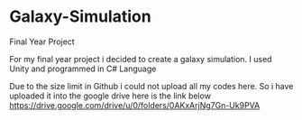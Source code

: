 # Galaxy-Simulation
Final Year Project

For my final year project i decided to create a galaxy simulation. I used Unity and programmed in C# Language

Due to the size limit in Github i could not upload all my codes here. So i have uploaded it into the google drive here is the link below
https://drive.google.com/drive/u/0/folders/0AKxArjNg7Gn-Uk9PVA
